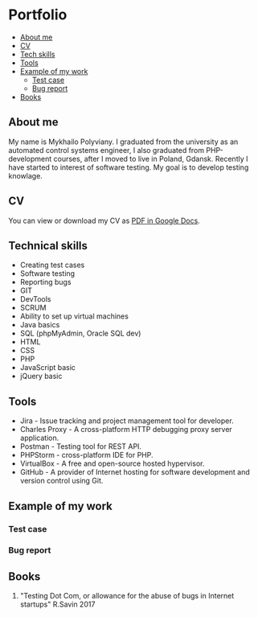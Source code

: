 # Portfolio

- [About me](https://github.com/MishaPoliv/portfolio/edit/main/README.md#about-me)
- [CV](https://github.com/MishaPoliv/portfolio/edit/main/README.md#cv)
- [Tech skills](https://github.com/MishaPoliv/portfolio/edit/main/README.md#technical-skills)
- [Tools](https://github.com/MishaPoliv/portfolio/edit/main/README.md#tools)
- [Example of my work](https://github.com/MishaPoliv/portfolio/edit/main/README.md#example-of-my-work)
  - [Test case](https://github.com/MishaPoliv/portfolio/edit/main/README.md#test-case)
  - [Bug report](https://github.com/MishaPoliv/portfolio/edit/main/README.md#bug-report)
- [Books](https://github.com/MishaPoliv/portfolio/edit/main/README.md#books)

## About me

My name is Mykhailo Polyviany. I graduated from the university as an automated control systems engineer, I also graduated from PHP-development courses, after I moved to live in Poland, Gdansk. Recently I have started to interest of software testing. My goal is to develop testing knowlage. 

## CV

You can view or download my CV as [PDF in Google Docs](https://drive.google.com/file/d/1kKuTfh_MqWK9hMAkk9myedkIKbUKV3Dw/view?usp=sharing).

## Technical skills

- Creating test cases
- Software testing
- Reporting bugs
- GIT
- DevTools
- SCRUM
- Ability to set up virtual machines
- Java basics
- SQL (phpMyAdmin, Oracle SQL dev)
- HTML
- CSS
- PHP
- JavaScript basic
- jQuery basic

## Tools

- Jira - Issue tracking and project management tool for developer.
- Charles Proxy - A cross-platform HTTP debugging proxy server application.
- Postman - Testing tool for REST API.
- PHPStorm - cross-platform IDE for PHP.
- VirtualBox - A free and open-source hosted hypervisor.
- GitHub - A provider of Internet hosting for software development and version control using Git.

## Example of my work



### Test case



### Bug report



## Books


1. "Testing Dot Com, or allowance for the abuse of bugs in Internet startups" R.Savin 2017
